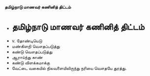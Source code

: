 **தமிழ்நாடு மாணவர் கணினித் திட்டம்**
- # தமிழ்நாடு மாணவர் கணினித் திட்டம்
- v. தோண்டியெடு
- மண்கிளறி வௌதப்படுத்து
- கண்டு வௌதப்படுத்து
- ஆராய்ந்து காண்
- கண்டு விளக்கமாக்கு
- வேட்டை வகையில் நிலவளையிலிருந்து நரியை வௌதயே துரத்து.

